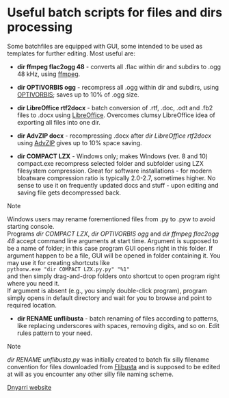 # Useful batch scripts for files and dirs processing

Some batchfiles are equipped with GUI, some intended to be used as templates for further editing.
Most useful are:  

- **dir ffmpeg flac2ogg 48** - converts all .flac within dir and subdirs to .ogg 48 kHz, using [ffmpeg](https://github.com/BtbN/FFmpeg-Builds/).  

- **dir OPTIVORBIS ogg** - recompress all .ogg within dir and subdirs, using [OPTIVORBIS](https://github.com/OptiVorbis/OptiVorbis/); saves up to 10% of .ogg size.  

- **dir LibreOffice rtf2docx** - batch conversion of .rtf, .doc,  .odt and .fb2 files to .docx using [LibreOffice](https://www.libreoffice.org/). Overcomes clumsy LibreOffice idea of exporting all files into one dir.  

- **dir AdvZIP docx** - recompressing .docx after *dir LibreOffice rtf2docx* using [AdvZIP](https://github.com/amadvance/advancecomp) gives up to 10% space saving.  

- **dir COMPACT LZX** - Windows only; makes Windows (ver. 8 and 10) compact.exe recompress selected folder and subfolder using LZX filesystem compression. Great for software installations - for modern bloatware compression ratio is typically 2.0-2.7, sometimes higher. No sense to use it on frequently updated docs and stuff - upon editing and saving file gets decompressed back.  

> [!NOTE]
> Windows users may rename forementioned files from .py to .pyw to avoid starting console.  
> Programs *dir COMPACT LZX*, *dir OPTIVORBIS ogg* and *dir ffmpeg flac2ogg 48* accept command line arguments at start time. Argument is supposed to be a name of folder; in this case program GUI opens right in this folder. If argument happen to be a file, GUI will be opened in folder containing it. You may use it for creating shortcuts like  
> ``pythonw.exe "dir COMPACT LZX.py.py" "%1"``  
> and then simply drag-and-drop folders onto shortcut to open program right where you need it.  
> If argument is absent (e.g., you simply double-click program), program simply opens in default directory and wait for you to browse and point to required location.  

- **dir RENAME unflibusta** - batch renaming of files according to patterns, like replacing underscores with spaces, removing digits, and so on. Edit rules pattern to your need.

> [!NOTE]
> *dir RENAME unflibusta.py* was initially created to batch fix silly filename convention for files downloaded from [Flibusta](https://flibusta.is/) and is supposed to be edited at will as you encounter any other silly file naming scheme.

[Dnyarri website](https://dnyarri.github.io)
